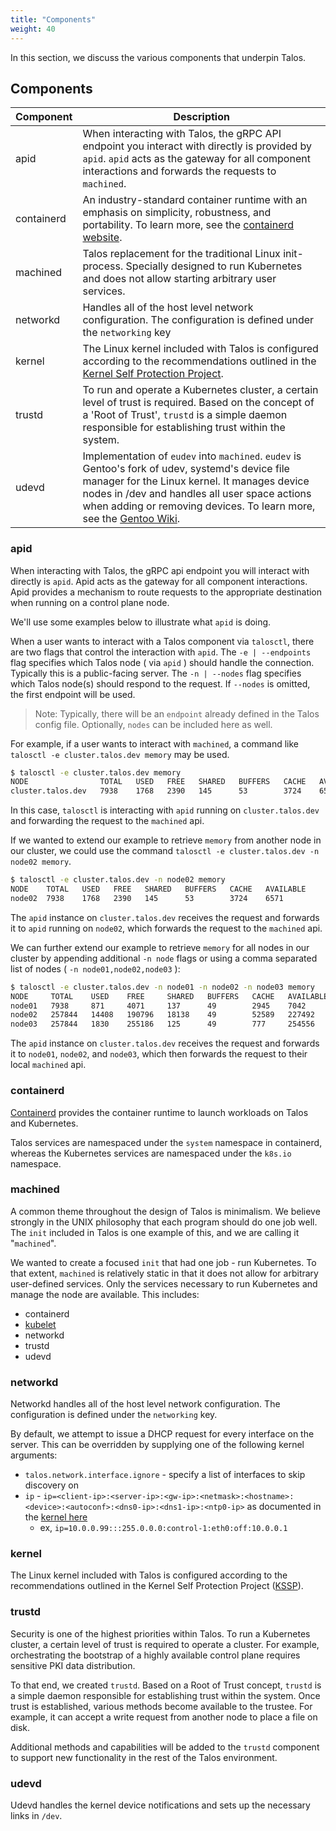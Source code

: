 ```yaml
---
title: "Components"
weight: 40
---
```


In this section, we discuss the various components that underpin Talos.

## Components

| Component                | Description                                                                                                                                                                                                                                                                                                   |
| ------------------------ | ------------------------------------------------------------------------------------------------------------------------------------------------------------------------------------------------------------------------------------------------------------------------------------------------------------- |
| apid             | When interacting with Talos, the gRPC API endpoint you interact with directly is provided by `apid`. `apid` acts as the gateway for all component interactions and forwards the requests to `machined`.                                                                                                     |
| containerd | An industry-standard container runtime with an emphasis on simplicity, robustness, and portability. To learn more, see the [containerd website](https://containerd.io).                                                                                                                                         |
| machined     | Talos replacement for the traditional Linux init-process. Specially designed to run Kubernetes and does not allow starting arbitrary user services.                                                                                                                                                           |
| networkd     | Handles all of the host level network configuration. The configuration is defined under the `networking` key                                                                                                                                                                                                      |
| kernel         | The Linux kernel included with Talos is configured according to the recommendations outlined in the [Kernel Self Protection Project](http://kernsec.org/wiki/index.php/Kernel_Self_Protection_Project).                                                                                                       |
| trustd         | To run and operate a Kubernetes cluster, a certain level of trust is required. Based on the concept of a 'Root of Trust', `trustd` is a simple daemon responsible for establishing trust within the system.                                                                                                    |
| udevd           | Implementation of `eudev` into `machined`. `eudev` is Gentoo's fork of udev, systemd's device file manager for the Linux kernel. It manages device nodes in /dev and handles all user space actions when adding or removing devices. To learn more, see the [Gentoo Wiki](https://wiki.gentoo.org/wiki/Eudev). |

### apid

When interacting with Talos, the gRPC api endpoint you will interact with directly is `apid`.
Apid acts as the gateway for all component interactions.
Apid provides a mechanism to route requests to the appropriate destination when running on a control plane node.

We'll use some examples below to illustrate what `apid` is doing.

When a user wants to interact with a Talos component via `talosctl`, there are two flags that control the interaction with `apid`.
The `-e | --endpoints` flag specifies which Talos node ( via `apid` ) should handle the connection.
Typically this is a public-facing server.
The `-n | --nodes` flag specifies which Talos node(s) should respond to the request.
If `--nodes` is omitted, the first endpoint will be used.

> Note: Typically, there will be an `endpoint` already defined in the Talos config file.
> Optionally, `nodes` can be included here as well.

For example, if a user wants to interact with `machined`, a command like `talosctl -e cluster.talos.dev memory` may be used.

```bash
$ talosctl -e cluster.talos.dev memory
NODE                TOTAL   USED   FREE   SHARED   BUFFERS   CACHE   AVAILABLE
cluster.talos.dev   7938    1768   2390   145      53        3724    6571
```

In this case, `talosctl` is interacting with `apid` running on `cluster.talos.dev` and forwarding the request to the `machined` api.

If we wanted to extend our example to retrieve `memory` from another node in our cluster, we could use the command `talosctl -e cluster.talos.dev -n node02 memory`.

```bash
$ talosctl -e cluster.talos.dev -n node02 memory
NODE    TOTAL   USED   FREE   SHARED   BUFFERS   CACHE   AVAILABLE
node02  7938    1768   2390   145      53        3724    6571
```

The `apid` instance on `cluster.talos.dev` receives the request and forwards it to `apid` running on `node02`, which forwards the request to the `machined` api.

We can further extend our example to retrieve `memory` for all nodes in our cluster by appending additional `-n node` flags or using a comma separated list of nodes ( `-n node01,node02,node03` ):

```bash
$ talosctl -e cluster.talos.dev -n node01 -n node02 -n node03 memory
NODE     TOTAL    USED    FREE     SHARED   BUFFERS   CACHE   AVAILABLE
node01   7938     871     4071     137      49        2945    7042
node02   257844   14408   190796   18138    49        52589   227492
node03   257844   1830    255186   125      49        777     254556
```

The `apid` instance on `cluster.talos.dev` receives the request and forwards it to `node01`, `node02`, and `node03`, which then forwards the request to their local `machined` api.

### containerd

[Containerd](https://github.com/containerd/containerd) provides the container runtime to launch workloads on Talos and Kubernetes.

Talos services are namespaced under the `system` namespace in containerd, whereas the Kubernetes services are namespaced under the `k8s.io` namespace.

### machined

A common theme throughout the design of Talos is minimalism.
We believe strongly in the UNIX philosophy that each program should do one job well.
The `init` included in Talos is one example of this, and we are calling it "`machined`".

We wanted to create a focused `init` that had one job - run Kubernetes.
To that extent, `machined` is relatively static in that it does not allow for arbitrary user-defined services.
Only the services necessary to run Kubernetes and manage the node are available.
This includes:

- containerd
- [kubelet](https://kubernetes.io/docs/concepts/overview/components/)
- networkd
- trustd
- udevd

### networkd

Networkd handles all of the host level network configuration.
The configuration is defined under the `networking` key.

By default, we attempt to issue a DHCP request for every interface on the server.
This can be overridden by supplying one of the following kernel arguments:

- `talos.network.interface.ignore` - specify a list of interfaces to skip discovery on
- `ip` - `ip=<client-ip>:<server-ip>:<gw-ip>:<netmask>:<hostname>:<device>:<autoconf>:<dns0-ip>:<dns1-ip>:<ntp0-ip>` as documented in the [kernel here](https://www.kernel.org/doc/Documentation/filesystems/nfs/nfsroot.txt)
  - ex, `ip=10.0.0.99:::255.0.0.0:control-1:eth0:off:10.0.0.1`

### kernel

The Linux kernel included with Talos is configured according to the recommendations outlined in the Kernel Self Protection Project ([KSSP](http://kernsec.org/wiki/index.php/Kernel_Self_Protection_Project)).

### trustd

Security is one of the highest priorities within Talos.
To run a Kubernetes cluster, a certain level of trust is required to operate a cluster.
For example, orchestrating the bootstrap of a highly available control plane requires sensitive PKI data distribution.

To that end, we created `trustd`.
Based on a Root of Trust concept, `trustd` is a simple daemon responsible for establishing trust within the system.
Once trust is established, various methods become available to the trustee.
For example, it can accept a write request from another node to place a file on disk.

Additional methods and capabilities will be added to the `trustd` component to support new functionality in the rest of the Talos environment.

### udevd

Udevd handles the kernel device notifications and sets up the necessary links in `/dev`.
